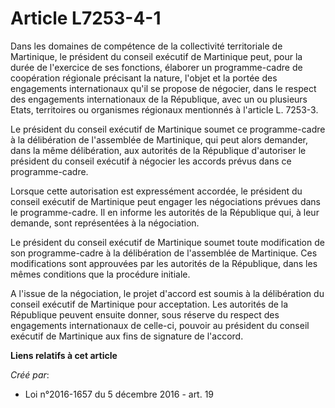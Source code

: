 # Article L7253-4-1

Dans les domaines de compétence de la collectivité territoriale de Martinique, le président du conseil exécutif de Martinique
peut, pour la durée de l'exercice de ses fonctions, élaborer un programme-cadre de coopération régionale précisant la nature,
l'objet et la portée des engagements internationaux qu'il se propose de négocier, dans le respect des engagements
internationaux de la République, avec un ou plusieurs Etats, territoires ou organismes régionaux mentionnés à l'article L.
7253-3.

Le président du conseil exécutif de Martinique soumet ce programme-cadre à la délibération de l'assemblée de Martinique, qui
peut alors demander, dans la même délibération, aux autorités de la République d'autoriser le président du conseil exécutif à
négocier les accords prévus dans ce programme-cadre.

Lorsque cette autorisation est expressément accordée, le président du conseil exécutif de Martinique peut engager les
négociations prévues dans le programme-cadre. Il en informe les autorités de la République qui, à leur demande, sont
représentées à la négociation.

Le président du conseil exécutif de Martinique soumet toute modification de son programme-cadre à la délibération de
l'assemblée de Martinique. Ces modifications sont approuvées par les autorités de la République, dans les mêmes conditions
que la procédure initiale.

A l'issue de la négociation, le projet d'accord est soumis à la délibération du conseil exécutif de Martinique pour
acceptation. Les autorités de la République peuvent ensuite donner, sous réserve du respect des engagements internationaux de
celle-ci, pouvoir au président du conseil exécutif de Martinique aux fins de signature de l'accord.

**Liens relatifs à cet article**

_Créé par_:

  - Loi n°2016-1657 du 5 décembre 2016 - art. 19
